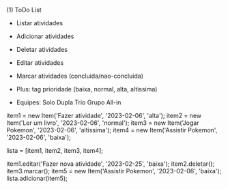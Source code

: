 (1) ToDo List

- Listar atividades
- Adicionar atividades
- Deletar atividades
- Editar atividades
- Marcar atividades (concluida/nao-concluida)
- Plus: tag prioridade
    (baixa, normal, alta, altissima)

- Equipes:
    Solo
    Dupla
    Trio
    Grupo
    All-in

item1 = new Item('Fazer atividade', '2023-02-06', 'alta');
item2 = new Item('Ler um livro', '2023-02-06', 'normal');
item3 = new Item('Jogar Pokemon', '2023-02-06', 'altissima');
item4 = new Item('Assistir Pokemon', '2023-02-06', 'baixa');

lista = [item1, item2, item3, item4];

item1.editar('Fazer nova atividade', '2023-02-25', 'baixa');
item2.deletar();
item3.marcar();
item5 = new Item('Assistir Pokemon', '2023-02-06', 'baixa');
lista.adicionar(item5);